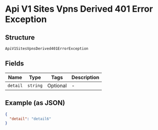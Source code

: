 
# Api V1 Sites Vpns Derived 401 Error Exception

## Structure

`ApiV1SitesVpnsDerived401ErrorException`

## Fields

| Name | Type | Tags | Description |
|  --- | --- | --- | --- |
| `detail` | `string` | Optional | - |

## Example (as JSON)

```json
{
  "detail": "detail6"
}
```

